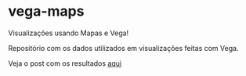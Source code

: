 # vega-maps
Visualizações usando Mapas e Vega!

Repositório com os dados utilizados em visualizações feitas com Vega.

Veja o post com os resultados [aqui](https://beta.observablehq.com/@gileadekelvin/mapeando-recife)
